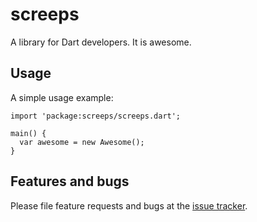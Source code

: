 # screeps

A library for Dart developers. It is awesome.

## Usage

A simple usage example:

    import 'package:screeps/screeps.dart';

    main() {
      var awesome = new Awesome();
    }

## Features and bugs

Please file feature requests and bugs at the [issue tracker][tracker].

[tracker]: http://example.com/issues/replaceme
